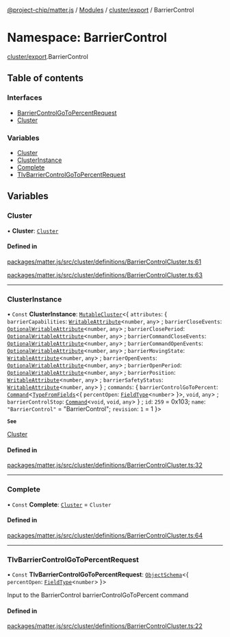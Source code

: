 [@project-chip/matter.js](../README.md) / [Modules](../modules.md) / [cluster/export](cluster_export.md) / BarrierControl

# Namespace: BarrierControl

[cluster/export](cluster_export.md).BarrierControl

## Table of contents

### Interfaces

- [BarrierControlGoToPercentRequest](../interfaces/cluster_export.BarrierControl.BarrierControlGoToPercentRequest.md)
- [Cluster](../interfaces/cluster_export.BarrierControl.Cluster.md)

### Variables

- [Cluster](cluster_export.BarrierControl.md#cluster)
- [ClusterInstance](cluster_export.BarrierControl.md#clusterinstance)
- [Complete](cluster_export.BarrierControl.md#complete)
- [TlvBarrierControlGoToPercentRequest](cluster_export.BarrierControl.md#tlvbarriercontrolgotopercentrequest)

## Variables

### Cluster

• **Cluster**: [`Cluster`](../interfaces/cluster_export.BarrierControl.Cluster.md)

#### Defined in

[packages/matter.js/src/cluster/definitions/BarrierControlCluster.ts:61](https://github.com/project-chip/matter.js/blob/558e12c94a201592c28c7bc0743705360b3e5ca6/packages/matter.js/src/cluster/definitions/BarrierControlCluster.ts#L61)

[packages/matter.js/src/cluster/definitions/BarrierControlCluster.ts:63](https://github.com/project-chip/matter.js/blob/558e12c94a201592c28c7bc0743705360b3e5ca6/packages/matter.js/src/cluster/definitions/BarrierControlCluster.ts#L63)

___

### ClusterInstance

• `Const` **ClusterInstance**: [`MutableCluster`](../interfaces/cluster_export.MutableCluster-1.md)\<\{ `attributes`: \{ `barrierCapabilities`: [`WritableAttribute`](../interfaces/cluster_export.WritableAttribute.md)\<`number`, `any`\> ; `barrierCloseEvents`: [`OptionalWritableAttribute`](../interfaces/cluster_export.OptionalWritableAttribute.md)\<`number`, `any`\> ; `barrierClosePeriod`: [`OptionalWritableAttribute`](../interfaces/cluster_export.OptionalWritableAttribute.md)\<`number`, `any`\> ; `barrierCommandCloseEvents`: [`OptionalWritableAttribute`](../interfaces/cluster_export.OptionalWritableAttribute.md)\<`number`, `any`\> ; `barrierCommandOpenEvents`: [`OptionalWritableAttribute`](../interfaces/cluster_export.OptionalWritableAttribute.md)\<`number`, `any`\> ; `barrierMovingState`: [`WritableAttribute`](../interfaces/cluster_export.WritableAttribute.md)\<`number`, `any`\> ; `barrierOpenEvents`: [`OptionalWritableAttribute`](../interfaces/cluster_export.OptionalWritableAttribute.md)\<`number`, `any`\> ; `barrierOpenPeriod`: [`OptionalWritableAttribute`](../interfaces/cluster_export.OptionalWritableAttribute.md)\<`number`, `any`\> ; `barrierPosition`: [`WritableAttribute`](../interfaces/cluster_export.WritableAttribute.md)\<`number`, `any`\> ; `barrierSafetyStatus`: [`WritableAttribute`](../interfaces/cluster_export.WritableAttribute.md)\<`number`, `any`\>  } ; `commands`: \{ `barrierControlGoToPercent`: [`Command`](../interfaces/cluster_export.Command.md)\<[`TypeFromFields`](tlv_export.md#typefromfields)\<\{ `percentOpen`: [`FieldType`](../interfaces/tlv_export.FieldType.md)\<`number`\>  }\>, `void`, `any`\> ; `barrierControlStop`: [`Command`](../interfaces/cluster_export.Command.md)\<`void`, `void`, `any`\>  } ; `id`: ``259`` = 0x103; `name`: ``"BarrierControl"`` = "BarrierControl"; `revision`: ``1`` = 1 }\>

**`See`**

[Cluster](cluster_export.BarrierControl.md#cluster)

#### Defined in

[packages/matter.js/src/cluster/definitions/BarrierControlCluster.ts:32](https://github.com/project-chip/matter.js/blob/558e12c94a201592c28c7bc0743705360b3e5ca6/packages/matter.js/src/cluster/definitions/BarrierControlCluster.ts#L32)

___

### Complete

• `Const` **Complete**: [`Cluster`](../interfaces/cluster_export.BarrierControl.Cluster.md) = `Cluster`

#### Defined in

[packages/matter.js/src/cluster/definitions/BarrierControlCluster.ts:64](https://github.com/project-chip/matter.js/blob/558e12c94a201592c28c7bc0743705360b3e5ca6/packages/matter.js/src/cluster/definitions/BarrierControlCluster.ts#L64)

___

### TlvBarrierControlGoToPercentRequest

• `Const` **TlvBarrierControlGoToPercentRequest**: [`ObjectSchema`](../classes/tlv_export.ObjectSchema.md)\<\{ `percentOpen`: [`FieldType`](../interfaces/tlv_export.FieldType.md)\<`number`\>  }\>

Input to the BarrierControl barrierControlGoToPercent command

#### Defined in

[packages/matter.js/src/cluster/definitions/BarrierControlCluster.ts:22](https://github.com/project-chip/matter.js/blob/558e12c94a201592c28c7bc0743705360b3e5ca6/packages/matter.js/src/cluster/definitions/BarrierControlCluster.ts#L22)
